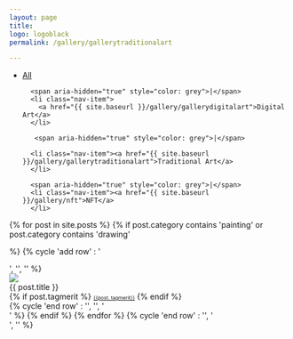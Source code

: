 ```yaml
---
layout: page
title:
logo: logoblack
permalink: /gallery/gallerytraditionalart

---
```


<nav class="navbarshop">

<ul>
      <li class="nav-item">
        <a href="{{ site.baseurl }}/gallery/">All</a>
      </li>

      <span aria-hidden="true" style="color: grey">|</span>
      <li class="nav-item">
        <a href="{{ site.baseurl }}/gallery/gallerydigitalart">Digital Art</a>
      </li>
       
       <span aria-hidden="true" style="color: grey">|</span>

      <li class="nav-item"><a href="{{ site.baseurl }}/gallery/gallerytraditionalart">Traditional Art</a>
      </li>
      
      <span aria-hidden="true" style="color: grey">|</span>
      <li class="nav-item"><a href="{{ site.baseurl }}/gallery/nft">NFT</a>
      </li>
  </ul>
  </nav>
  
<div>

{% for post in site.posts %}
{% if post.category contains 'painting' or 
post.category contains 'drawing'


%}
    {% cycle 'add row' : '<div class="row">', '', '' %}
        <div class="column column-33">
            <div class="preview-panel">
                <a href="{{ post.url | prepend: site.baseurl }}">
                    <img src="{{ post.preview }}">
                </a>
                <div class="post-title">{{ post.title }}</div>
               {% if post.tagmerit %}
                <a href="#" class="tag" style="font-size: 9px;">{{post. tagmerit}}</a>
                {% endif %}
           </div>
        </div>
{% cycle 'end row' : '', '', '</div>' %}
{% endif %}
{% endfor %}
{% cycle 'end row' : '', '</div>', '</div>' %}
</div>